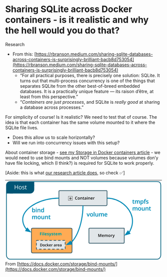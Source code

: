 # Sharing SQLite across Docker containers - is it realistic and why the hell would you do that?

Research

- From this: [https://rbranson.medium.com/sharing-sqlite-databases-across-containers-is-surprisingly-brilliant-bacb8d753054](https://rbranson.medium.com/sharing-sqlite-databases-across-containers-is-surprisingly-brilliant-bacb8d753054)
    - “For all practical purposes, there is precisely one solution: SQLite. It turns out that multi-process concurrency is one of the things that separates SQLite from the other best-of-breed embedded databases. It is a practically unique feature — its raison d’être, at least from this perspective.”
    - “_Containers are just processes_, and SQLite is _really good_ at sharing a database across processes.”

For simplicity of course! Is it realistic? We need to test that of course. The idea is that each container has the same volume mounted to it where the SQLite file lives.

- Does this allow us to scale horizontally?
- Will we run into concurrency issues with this setup?

About container storage - [see my Storage in Docker containers article](https://www.notion.so/Storage-in-Docker-containers-how-does-it-all-work-b98f217f474347f8b61685a95a9774d2?pvs=21) - we would need to use bind mounts and NOT volumes because volumes don’y have file locking, which (I think?) is required for SQLite to work properly.

[Aside: this is what [our research article does](https://rbranson.medium.com/sharing-sqlite-databases-across-containers-is-surprisingly-brilliant-bacb8d753054), so check ✅]


![](Screen%20Shot%202023-10-03%20at%2010.03.12%20AM.png)
From [https://docs.docker.com/storage/bind-mounts/](https://docs.docker.com/storage/bind-mounts/)
